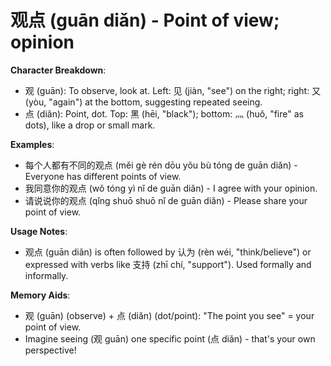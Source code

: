 # **观点 (guān diǎn) - Point of view; opinion**

**Character Breakdown**:  
- 观 (guān): To observe, look at. Left: 见 (jiàn, "see") on the right; right: 又 (yòu, "again") at the bottom, suggesting repeated seeing.  
- 点 (diǎn): Point, dot. Top: 黑 (hēi, "black"); bottom: 灬 (huǒ, "fire" as dots), like a drop or small mark.

**Examples**:  
- 每个人都有不同的观点 (měi gè rén dōu yǒu bù tóng de guān diǎn) - Everyone has different points of view.  
- 我同意你的观点 (wǒ tóng yì nǐ de guān diǎn) - I agree with your opinion.  
- 请说说你的观点 (qǐng shuō shuō nǐ de guān diǎn) - Please share your point of view.

**Usage Notes**:  
- 观点 (guān diǎn) is often followed by 认为 (rèn wéi, "think/believe") or expressed with verbs like 支持 (zhī chí, "support"). Used formally and informally.

**Memory Aids**:  
- 观 (guān) (observe) + 点 (diǎn) (dot/point): "The point you see" = your point of view.  
- Imagine seeing (观 guān) one specific point (点 diǎn) - that's your own perspective!